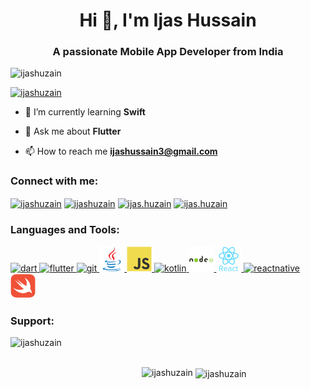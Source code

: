 <h1 align="center">Hi 👋, I'm Ijas Hussain</h1>
<h3 align="center">A passionate Mobile App Developer from India</h3>

<p align="left"> <img src="https://komarev.com/ghpvc/?username=ijashuzain&label=Profile%20views&color=0e75b6&style=flat" alt="ijashuzain" /> </p>

<p align="left"> <a href="https://github.com/ryo-ma/github-profile-trophy"><img src="https://github-profile-trophy.vercel.app/?username=ijashuzain" alt="ijashuzain" /></a> </p>

- 🌱 I’m currently learning **Swift**

- 💬 Ask me about **Flutter**

- 📫 How to reach me **ijashussain3@gmail.com**

<h3 align="left">Connect with me:</h3>
<p align="left">
<a href="https://twitter.com/ijashuzain" target="blank"><img align="center" src="https://raw.githubusercontent.com/rahuldkjain/github-profile-readme-generator/master/src/images/icons/Social/twitter.svg" alt="ijashuzain" height="30" width="40" /></a>
<a href="https://linkedin.com/in/ijashuzain" target="blank"><img align="center" src="https://raw.githubusercontent.com/rahuldkjain/github-profile-readme-generator/master/src/images/icons/Social/linked-in-alt.svg" alt="ijashuzain" height="30" width="40" /></a>
<a href="https://fb.com/ijas.huzain" target="blank"><img align="center" src="https://raw.githubusercontent.com/rahuldkjain/github-profile-readme-generator/master/src/images/icons/Social/facebook.svg" alt="ijas.huzain" height="30" width="40" /></a>
<a href="https://instagram.com/ijas.huzain" target="blank"><img align="center" src="https://raw.githubusercontent.com/rahuldkjain/github-profile-readme-generator/master/src/images/icons/Social/instagram.svg" alt="ijas.huzain" height="30" width="40" /></a>
</p>

<h3 align="left">Languages and Tools:</h3>
<p align="left"> <a href="https://dart.dev" target="_blank" rel="noreferrer"> <img src="https://www.vectorlogo.zone/logos/dartlang/dartlang-icon.svg" alt="dart" width="40" height="40"/> </a> <a href="https://flutter.dev" target="_blank" rel="noreferrer"> <img src="https://www.vectorlogo.zone/logos/flutterio/flutterio-icon.svg" alt="flutter" width="40" height="40"/> </a> <a href="https://git-scm.com/" target="_blank" rel="noreferrer"> <img src="https://www.vectorlogo.zone/logos/git-scm/git-scm-icon.svg" alt="git" width="40" height="40"/> </a> <a href="https://www.java.com" target="_blank" rel="noreferrer"> <img src="https://raw.githubusercontent.com/devicons/devicon/master/icons/java/java-original.svg" alt="java" width="40" height="40"/> </a> <a href="https://developer.mozilla.org/en-US/docs/Web/JavaScript" target="_blank" rel="noreferrer"> <img src="https://raw.githubusercontent.com/devicons/devicon/master/icons/javascript/javascript-original.svg" alt="javascript" width="40" height="40"/> </a> <a href="https://kotlinlang.org" target="_blank" rel="noreferrer"> <img src="https://www.vectorlogo.zone/logos/kotlinlang/kotlinlang-icon.svg" alt="kotlin" width="40" height="40"/> </a> <a href="https://nodejs.org" target="_blank" rel="noreferrer"> <img src="https://raw.githubusercontent.com/devicons/devicon/master/icons/nodejs/nodejs-original-wordmark.svg" alt="nodejs" width="40" height="40"/> </a> <a href="https://reactjs.org/" target="_blank" rel="noreferrer"> <img src="https://raw.githubusercontent.com/devicons/devicon/master/icons/react/react-original-wordmark.svg" alt="react" width="40" height="40"/> </a> <a href="https://reactnative.dev/" target="_blank" rel="noreferrer"> <img src="https://reactnative.dev/img/header_logo.svg" alt="reactnative" width="40" height="40"/> </a> <a href="https://developer.apple.com/swift/" target="_blank" rel="noreferrer"> <img src="https://raw.githubusercontent.com/devicons/devicon/master/icons/swift/swift-original.svg" alt="swift" width="40" height="40"/> </a> </p>

<h3 align="left">Support:</h3>
<p><a href="https://www.buymeacoffee.com/ijashuzain"> <img align="left" src="https://cdn.buymeacoffee.com/buttons/v2/default-yellow.png" height="50" width="210" alt="ijashuzain" /></a></p><br><br>

<p><img align="left" src="https://github-readme-stats.vercel.app/api/top-langs?username=ijashuzain&show_icons=true&locale=en&layout=compact" alt="ijashuzain" /></p>

<p>&nbsp;<img align="center" src="https://github-readme-stats.vercel.app/api?username=ijashuzain&show_icons=true&locale=en" alt="ijashuzain" /></p>
